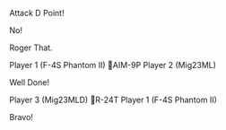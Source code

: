 Attack D Point!

No!

Roger That.

Player 1 (F-4S Phantom II) 🚀AIM-9P Player 2 (Mig23ML)
                                                              
Well Done!

Player 3 (Mig23MLD) 🚀R-24T Player 1 (F-4S Phantom II)
                                                              
Bravo!
